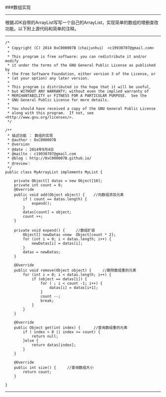 ###数组实现

***

根据JDK自带的ArrayList写写一个自己的ArrayList，实现简单的数组的增删查改功能。以下附上源代码和简单的注释。

***

    /*
     * Copyright (C) 2014 0xC000007B（chaijunhui） <c19930707@gmail.com>
     *
     * This program is free software: you can redistribute it and/or modify
     * it under the terms of the GNU General Public License as published by
     * the Free Software Foundation, either version 3 of the License, or
     * (at your option) any later version.
     *
     * This program is distributed in the hope that it will be useful,
     * but WITHOUT ANY WARRANTY; without even the implied warranty of
     * MERCHANTABILITY or FITNESS FOR A PARTICULAR PURPOSE.  See the
     * GNU General Public License for more details.
     *
     * You should have received a copy of the GNU General Public License
     * along with this program.  If not, see <http://www.gnu.org/licenses/>.
     */

    /**
     * 描述功能 ： 数组的实现
     * @author : 0xC000007B
     * @version
     * @date : 2014年9月4日
     * @mailto : c19930707@gmail.com
     * @blog : http://0xC000007B.github.io/
     * @review：
     */
    public class MyArrayList implements MyList {

        private Object[] datas = new Object[10];
        private int count = 0;
        @Override
        public void add(Object object) {	//向数组添加元素
            if ( count == datas.length) {
                expend();
            }
            datas[count] = object;
            count ++;
        }

        private void expend() {		//数组扩容
            Object[] newDatas =new  Object[count * 2];
            for (int i = 0; i < datas.length; i++) {
                newDatas[i] = datas[i];
            }
            datas = newDatas;
        }

        @Override
        public void remove(Object object) {		//删除数组重的元素
            for (int i = 0; i < datas.length; i++) {
                if (object == datas[i]) {
                    for ( ; i < count -1; i++) {
                        datas[i] = datas[i+1];
                    }
                    count --;
                    break;
                }
            }
        }

        @Override
        public Object get(int index) {		//查询数组重的元素
            if ( index < 0 || index >= count) {
                return null;
            }else {
                return datas[index];
            }
        }

        @Override
        public int size() {		//查询数组大小
            return count;
        }

    }

***